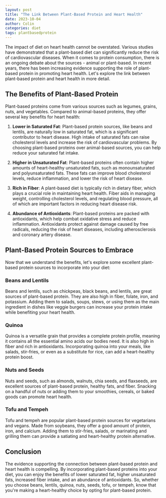 ```yaml
---
layout: post
title: "The Link Between Plant-Based Protein and Heart Health"
date: 2023-10-04
author: Colin
categories: diet
tags: plantbasedprotein
---
```


The impact of diet on heart health cannot be overstated. Various studies have demonstrated that a plant-based diet can significantly reduce the risk of cardiovascular diseases. When it comes to protein consumption, there is an ongoing debate about the sources - animal or plant-based. In recent years, there has been increasing evidence supporting the role of plant-based protein in promoting heart health. Let's explore the link between plant-based protein and heart health in more detail.

## The Benefits of Plant-Based Protein

Plant-based proteins come from various sources such as legumes, grains, nuts, and vegetables. Compared to animal-based proteins, they offer several key benefits for heart health:

1. **Lower in Saturated Fat**: Plant-based protein sources, like beans and lentils, are naturally low in saturated fat, which is a significant contributor to heart disease. High intake of saturated fats can raise cholesterol levels and increase the risk of cardiovascular problems. By choosing plant-based proteins over animal-based sources, you can help reduce your saturated fat intake.

2. **Higher in Unsaturated Fat**: Plant-based proteins often contain higher amounts of heart-healthy unsaturated fats, such as monounsaturated and polyunsaturated fats. These fats can improve blood cholesterol levels, reduce inflammation, and lower the risk of heart disease.

3. **Rich in Fiber**: A plant-based diet is typically rich in dietary fiber, which plays a crucial role in maintaining heart health. Fiber aids in managing weight, controlling cholesterol levels, and regulating blood pressure, all of which are important factors in reducing heart disease risk.

4. **Abundance of Antioxidants**: Plant-based proteins are packed with antioxidants, which help combat oxidative stress and reduce inflammation. Antioxidants protect against damage caused by free radicals, reducing the risk of heart diseases, including atherosclerosis and coronary artery disease.

## Plant-Based Protein Sources to Embrace

Now that we understand the benefits, let's explore some excellent plant-based protein sources to incorporate into your diet:

### Beans and Lentils

Beans and lentils, such as chickpeas, black beans, and lentils, are great sources of plant-based protein. They are also high in fiber, folate, iron, and potassium. Adding them to salads, soups, stews, or using them as the main ingredient in dishes like veggie burgers can increase your protein intake while benefiting your heart health.

### Quinoa

Quinoa is a versatile grain that provides a complete protein profile, meaning it contains all the essential amino acids our bodies need. It is also high in fiber and rich in antioxidants. Incorporating quinoa into your meals, like salads, stir-fries, or even as a substitute for rice, can add a heart-healthy protein boost.

### Nuts and Seeds

Nuts and seeds, such as almonds, walnuts, chia seeds, and flaxseeds, are excellent sources of plant-based protein, healthy fats, and fiber. Snacking on a handful of nuts or adding them to your smoothies, cereals, or baked goods can promote heart health.

### Tofu and Tempeh

Tofu and tempeh are popular plant-based protein sources for vegetarians and vegans. Made from soybeans, they offer a good amount of protein, iron, and calcium. Adding them to stir-fries, salads, or marinating and grilling them can provide a satiating and heart-healthy protein alternative.

## Conclusion

The evidence supporting the connection between plant-based protein and heart health is compelling. By incorporating plant-based proteins into your diet, you can enjoy the benefits of lower saturated fat, higher unsaturated fats, increased fiber intake, and an abundance of antioxidants. So, whether you choose beans, lentils, quinoa, nuts, seeds, tofu, or tempeh, know that you're making a heart-healthy choice by opting for plant-based protein.